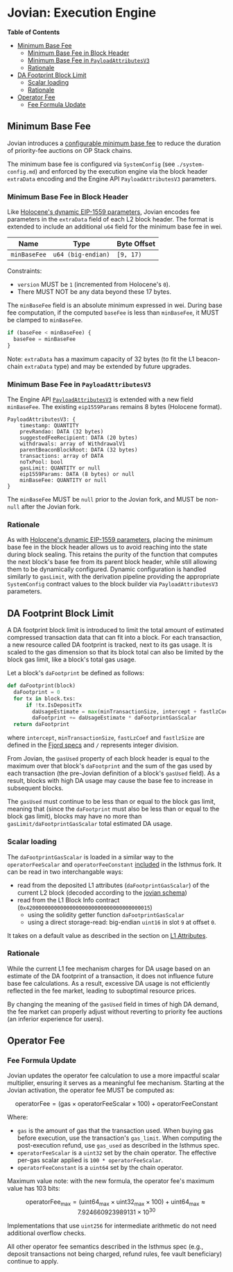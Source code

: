 # Jovian: Execution Engine

<!-- START doctoc generated TOC please keep comment here to allow auto update -->
<!-- DON'T EDIT THIS SECTION, INSTEAD RE-RUN doctoc TO UPDATE -->
**Table of Contents**

- [Minimum Base Fee](#minimum-base-fee)
  - [Minimum Base Fee in Block Header](#minimum-base-fee-in-block-header)
  - [Minimum Base Fee in `PayloadAttributesV3`](#minimum-base-fee-in-payloadattributesv3)
  - [Rationale](#rationale)
- [DA Footprint Block Limit](#da-footprint-block-limit)
  - [Scalar loading](#scalar-loading)
  - [Rationale](#rationale-1)
- [Operator Fee](#operator-fee)
  - [Fee Formula Update](#fee-formula-update)

<!-- END doctoc generated TOC please keep comment here to allow auto update -->

## Minimum Base Fee

Jovian introduces a
[configurable minimum base fee](https://github.com/ethereum-optimism/design-docs/blob/main/protocol/minimum-base-fee.md)
to reduce the duration of priority-fee auctions on OP Stack chains.

The minimum base fee is configured via `SystemConfig` (see `./system-config.md`) and enforced by the execution engine
via the block header `extraData` encoding and the Engine API `PayloadAttributesV3` parameters.

### Minimum Base Fee in Block Header

Like [Holocene's dynamic EIP-1559 parameters](../holocene/exec-engine.md#dynamic-eip-1559-parameters), Jovian encodes
fee parameters in the `extraData` field of each L2 block header. The format is extended to include an additional
`u64` field for the minimum base fee in wei.

| Name                | Type               | Byte Offset |
| ------------------- | ------------------ | ----------- |
| `minBaseFee`        | `u64 (big-endian)` | `[9, 17)`   |

Constraints:

- `version` MUST be `1` (incremented from Holocene's `0`).
- There MUST NOT be any data beyond these 17 bytes.

The `minBaseFee` field is an absolute minimum expressed in wei. During base fee computation, if the
computed `baseFee` is less than `minBaseFee`, it MUST be clamped to `minBaseFee`.

```javascript
if (baseFee < minBaseFee) {
  baseFee = minBaseFee
}
```

Note: `extraData` has a maximum capacity of 32 bytes (to fit the L1 beacon-chain `extraData` type) and may be
extended by future upgrades.

### Minimum Base Fee in `PayloadAttributesV3`

The Engine API [`PayloadAttributesV3`](../exec-engine.md#extended-payloadattributesv3) is extended with a new
field `minBaseFee`. The existing `eip1559Params` remains 8 bytes (Holocene format).

```text
PayloadAttributesV3: {
    timestamp: QUANTITY
    prevRandao: DATA (32 bytes)
    suggestedFeeRecipient: DATA (20 bytes)
    withdrawals: array of WithdrawalV1
    parentBeaconBlockRoot: DATA (32 bytes)
    transactions: array of DATA
    noTxPool: bool
    gasLimit: QUANTITY or null
    eip1559Params: DATA (8 bytes) or null
    minBaseFee: QUANTITY or null
}
```

The `minBaseFee` MUST be `null` prior to the Jovian fork, and MUST be non-`null` after the Jovian fork.

### Rationale

As with [Holocene's dynamic EIP-1559 parameters](../holocene/exec-engine.md#rationale), placing the
minimum base fee in the block header allows us to avoid reaching into the state during block sealing.
This retains the purity of the function that computes the next block's base fee from its parent block
header, while still allowing them to be dynamically configured. Dynamic configuration is handled
similarly to `gasLimit`, with the derivation pipeline providing the appropriate `SystemConfig`
contract values to the block builder via `PayloadAttributesV3` parameters.

## DA Footprint Block Limit

A DA footprint block limit is introduced to limit the total amount of estimated compressed
transaction data that can fit into a block.
 For each transaction, a new resource called DA footprint is tracked, next to its gas usage.
 It is scaled to the gas dimension so that its block total can also be limited by
 the block gas limit, like a block's total gas usage.

Let a block's `daFootprint` be defined as follows:

```python
def daFootprint(block)
  daFootprint = 0
  for tx in block.txs:
      if !tx.IsDepositTx
        daUsageEstimate = max(minTransactionSize, intercept + fastlzCoef * tx.fastlzSize / 1e6)
        daFootprint += daUsageEstimate * daFootprintGasScalar
  return daFootprint 
```

where `intercept`, `minTransactionSize`, `fastLzCoef` and `fastlzSize`
are defined in the [Fjord specs](../fjord/exec-engine.md) and `/` represents integer division.

From Jovian, the `gasUsed` property of each block header is equal to the maximum over
that block's `daFootprint` and the sum of the gas used by each transaction
(the pre-Jovian definition of a block's `gasUsed` field).
As a result, blocks with high DA usage may cause the base fee to increase in subsequent blocks.

The `gasUsed` must continue to be less than or equal to the block gas limit, meaning that
(since the `daFootprint` must also be less than or equal to the block gas limit),
blocks may have no more than `gasLimit/daFootprintGasScalar` total estimated DA usage.

### Scalar loading

The `daFootprintGasScalar` is loaded in a similar way to the `operatorFeeScalar` and `operatorFeeConstant`
[included](../isthmus/exec-engine.md#operator-fee) in the Isthmus fork. It can be read in two interchangable ways:

- read from the deposited L1 attributes (`daFootprintGasScalar`) of the current L2 block
(decoded according to the [jovian schema](./l1-attributes.md))
- read from the L1 Block Info contract (`0x4200000000000000000000000000000000000015`)
  - using the solidity getter function `daFootprintGasScalar`
  - using a direct storage-read: big-endian `uint16` in slot `9` at offset `0`.

It takes on a default value as described in the section on [L1 Attributes](./l1-attributes.md).

### Rationale

While the current L1 fee mechanism charges for DA usage based on an estimate of the DA footprint of a transaction, it
does not influence future base fee calculations. As a result, excessive DA usage is not efficiently reflected in the fee
market, leading to suboptimal resource prices.

By changing the meaning of the `gasUsed` field in times of high DA demand, the fee market can properly adjust without reverting
to priority fee auctions (an inferior experience for users).

## Operator Fee

### Fee Formula Update

Jovian updates the operator fee calculation to use a more impactful scalar multiplier, ensuring it serves as a meaningful fee mechanism.
Starting at the Jovian activation, the operator fee MUST be computed as:

$$
\text{operatorFee} = (\text{gas} \times \text{operatorFeeScalar} \times 100) + \text{operatorFeeConstant}
$$

Where:

- `gas` is the amount of gas that the transaction used. When buying gas before execution, use the transaction's
  `gas_limit`. When computing the post-execution refund, use `gas_used` as described in the Isthmus spec.
- `operatorFeeScalar` is a `uint32` set by the chain operator. The effective per-gas scalar applied is `100 * operatorFeeScalar`.
- `operatorFeeConstant` is a `uint64` set by the chain operator.

Maximum value note: with the new formula, the operator fee's maximum value has 103 bits:

$$
\text{operatorFee}_{\text{max}} = (\text{uint64}_{\text{max}} \times \text{uint32}_{\text{max}} \times 100) +
\text{uint64}_{\text{max}} \approx 7.924660923989131 \times 10^{30}
$$

Implementations that use `uint256` for intermediate arithmetic do not need additional overflow checks.

All other operator fee semantics described in the Isthmus spec (e.g., deposit transactions not being charged,
refund rules, fee vault beneficiary) continue to apply.
